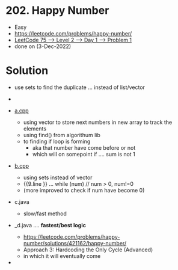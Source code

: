 # 202. Happy Number

- Easy
- https://leetcode.com/problems/happy-number/
- [LeetCode 75 --> Level 2 --> Day 1 --> Problem 1](https://leetcode.com/study-plan/leetcode-75/)
- done on (3-Dec-2022)

# Solution

- use sets to find the duplicate ... instead of list/vector
-
- [a.cpp](./a.cpp)
  - using vector to store next numbers in new array to track the elements
  - using find() from algorithum lib
  - to finding if loop is forming
    - aka that number have come before or not
    - which will on somepoint if .... sum is not 1

- [b.cpp](./b.cpp)
  - using sets instead of vector
  - {{9.line }} ... while (num) // num > 0, num!=0
  - (more improved to check if num have become 0)


- c.java
  - slow/fast method
- _d.java .... **fastest/best logic**
  - https://leetcode.com/problems/happy-number/solutions/421162/happy-number/
  - Approach 3: Hardcoding the Only Cycle (Advanced)
  - in which it will eventually come
-